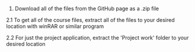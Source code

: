 1. Download all of the files from the GitHub page as a .zip file

2.1 To get all of the course files, extract all of the files to your desired location with winRAR or similar program

2.2 For just the project application, extract the 'Project work' folder to your desired location

